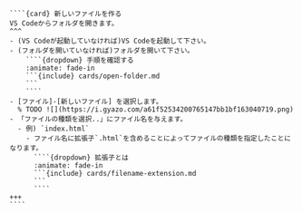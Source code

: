 `````{div} taskcard
````{card} 新しいファイルを作る
VS Codeからフォルダを開きます。
^^^
- (VS Codeが起動していなければ)VS Codeを起動して下さい。
- (フォルダを開いていなければ)フォルダを開いて下さい。
	````{dropdown} 手順を確認する
    :animate: fade-in
	```{include} cards/open-folder.md
	```
	````
- [ファイル]-[新しいファイル] を選択します。
  % TODO ![](https://i.gyazo.com/a61f52534200765147bb1bf163040719.png)
- 「ファイルの種類を選択..」にファイル名を与えます。
  - 例) `index.html`
    - ファイル名に拡張子`.html`を含めることによってファイルの種類を指定したことになります。
	  ````{dropdown} 拡張子とは
      :animate: fade-in
	  ```{include} cards/filename-extension.md
	  ```
	  ````
+++
````
`````

